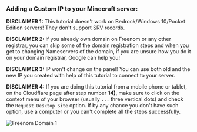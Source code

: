 ### Adding a Custom IP to your Minecraft server:

**DISCLAIMER 1:** This tutorial doesn't work on Bedrock/Windows 10/Pocket Edition servers! They don't support SRV records. 

**DISCLAIMER 2:** If you already own domain on Freenom or any other registrar, you can skip some of the domain registration steps and when you get to changing Nameservers of the domain, if you are unsure how you do it on your domain registrar, Google can help you!

**DISCLAIMER 3:** IP won't change on the panel! You can use both old and the new IP you created with help of this tutorial to connect to your server.

**DISCLAIMER 4:** If you are doing this tutorial from a mobile phone or tablet, on the Cloudflare page after step number **14)**, make sure to click on the context menu of your browser (usually `...` three vertical dots) and check the `Request Desktop Site` option. If by any chance you don't have such option, use a computer or you can't complete all the steps successfully.

![Freenom Domain 1](https://media.discordapp.net/attachments/658324214910287883/658325182204739603/unknown.png)


